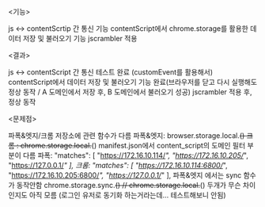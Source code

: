 <기능>

js ↔ contentScrtip 간 통신 기능
contentScript에서 chrome.storage를 활용한 데이터 저장 및 불러오기 기능
jscrambler 적용


<결과>

js ↔ contentScript 간 통신 테스트 완료 (customEvent를 활용해서)
contentScript에서 데이터 저장 및 불러오기 기능 완료(브라우저를 닫고 다시 실행해도 정상 동작 / A 도메인에서 저장 후, B 도메인에서 불러오기 성공)
jscrambler 적용 후, 정상 동작




<문제점>

파폭&엣지/크롬 저장소에 관련 함수가 다름
파폭&엣지: browser.storage.local.~~()
크롬          : chrome.storage.local.~~()
manifest.json에서 content_script의 도메인 필터 부분이 다름
파폭: 
"matches": [
"https://172.16.10.114/*",
"https://172.16.10.205/*",
"https://127.0.0.1/*"
],
크롬: 
"matches": [
"https://172.16.10.114:6800/*",
"https://172.16.10.205:6800/*",
"https://127.0.0.1/*"
],
파폭&엣지 에서는 sync 함수가 동작안함
chrome.storage.sync.~~()   // chrome.storage.local.~~()
두개가 무슨 차이 인지도 아직 모름 (로그인 유저로 동기화 하는거라는데... 테스트해보니 안됨)

